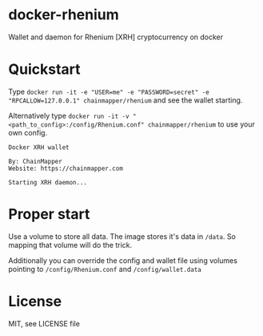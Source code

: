 # docker-rhenium
Wallet and daemon for Rhenium [XRH] cryptocurrency on docker

# Quickstart
Type `docker run -it -e "USER=me" -e "PASSWORD=secret" -e "RPCALLOW=127.0.0.1" chainmapper/rhenium` and see the wallet starting.

Alternatively type `docker run -it -v "<path_to_config>:/config/Rhenium.conf" chainmapper/rhenium` to use your own config.

```
Docker XRH wallet

By: ChainMapper
Website: https://chainmapper.com

Starting XRH daemon...
```

# Proper start
Use a volume to store all data. The image stores it's data in `/data`. So mapping that volume will do the trick.

Additionally you can override the config and wallet file using volumes pointing to `/config/Rhenium.conf` and `/config/wallet.data`

# License
MIT, see LICENSE file